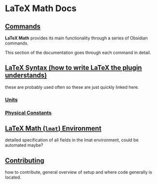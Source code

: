 # LaTeX Math Docs

## [Commands](COMMANDS.md)

**LaTeX Math** provides its main functionality through a series of Obsidian commands.

This section of the documentation goes through each command in detail.

## [LaTeX Syntax (how to write LaTeX the plugin understands)](SYNTAX.md)

these are probably used often so these are just quickly linked here.
### [Units](SYNTAX.md#supported-units)

### [Physical Constants](SYNTAX.md#supported-physical-constants)


## [LaTeX Math (`lmat`) Environment](LMAT_ENV.md)

detailed specification of all fields in the lmat environment, could be automated maybe?

## [Contributing](CONTRIBUTING.md)

how to contribute, general overview of setup and where code generally is located.

